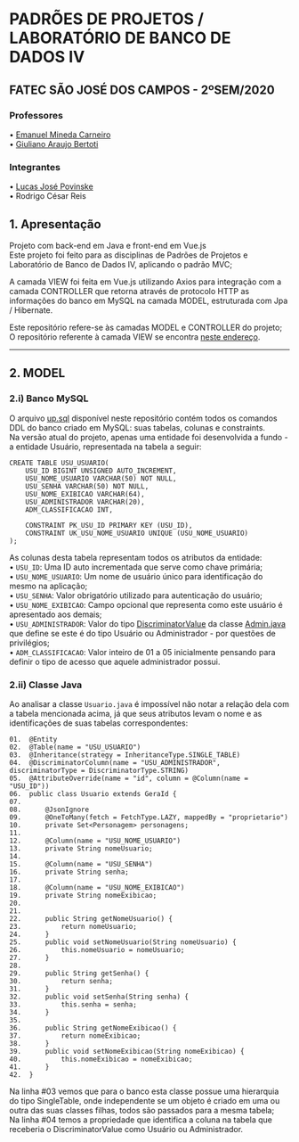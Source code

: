 # PADRÕES DE PROJETOS / LABORATÓRIO DE BANCO DE DADOS IV
## FATEC SÃO JOSÉ DOS CAMPOS - 2ºSEM/2020
### Professores
• [Emanuel Mineda Carneiro](https://github.com/mineda)<br>
• [Giuliano Araujo Bertoti](https://github.com/giulianobertoti)
### Integrantes
• [Lucas José Povinske](https://github.com/lucas-povinske)<br>
• Rodrigo César Reis

## 1. Apresentação
Projeto com back-end em Java e front-end em Vue.js<br>
Este projeto foi feito para as disciplinas de Padrões de Projetos e Laboratório de Banco de Dados IV, aplicando o padrão MVC;<br>

A camada VIEW foi feita em Vue.js utilizando Axios para integração com a camada CONTROLLER que retorna através de protocolo HTTP as informações do banco em MySQL na camada MODEL, estruturada com Jpa / Hibernate.<br>

Este repositório refere-se às camadas MODEL e CONTROLLER do projeto;<br>
O repositório referente à camada VIEW se encontra [neste endereço](https://github.com/rodrigocr16/mvc_view).
___
## 2. MODEL
### 2.i) Banco MySQL
O arquivo [up.sql](https://github.com/rodrigocr16/padroes_projetos/blob/master/up.sql) disponível neste repositório contém todos os comandos DDL do banco criado em MySQL: suas tabelas, colunas e constraints.<br>
Na versão atual do projeto, apenas uma entidade foi desenvolvida a fundo - a entidade Usuário, representada na tabela a seguir:
```
CREATE TABLE USU_USUARIO(
    USU_ID BIGINT UNSIGNED AUTO_INCREMENT,
    USU_NOME_USUARIO VARCHAR(50) NOT NULL,
    USU_SENHA VARCHAR(50) NOT NULL,
    USU_NOME_EXIBICAO VARCHAR(64),
    USU_ADMINISTRADOR VARCHAR(20),
    ADM_CLASSIFICACAO INT,

    CONSTRAINT PK_USU_ID PRIMARY KEY (USU_ID),
    CONSTRAINT UK_USU_NOME_USUARIO UNIQUE (USU_NOME_USUARIO)
);
```
As colunas desta tabela representam todos os atributos da entidade:<br>
  • ``USU_ID``: Uma ID auto incrementada que serve como chave primária;<br>
  • ``USU_NOME_USUARIO``: Um nome de usuário único para identificação do mesmo na aplicação;<br>
  • ``USU_SENHA``: Valor obrigatório utilizado para autenticação do usuário;<br>
  • ``USU_NOME_EXIBICAO``: Campo opcional que representa como este usuário é apresentado aos demais;<br>
  • ``USU_ADMINISTRADOR``: Valor do tipo [DiscriminatorValue](https://docs.oracle.com/javaee/7/api/javax/persistence/DiscriminatorValue.html) da classe [Admin.java](https://github.com/rodrigocr16/padroes_projetos/blob/master/src/main/java/br/gov/sp/fatec/padroesprojetos/entity/Admin.java) que define se este é do tipo Usuário ou Administrador - por questões de privilégios;<br>
  • ``ADM_CLASSIFICACAO``: Valor inteiro de 01 a 05 inicialmente pensando para definir o tipo de acesso que aquele administrador possui.<br>

### 2.ii) Classe Java
Ao analisar a classe ``Usuario.java`` é impossível não notar a relação dela com a tabela mencionada acima, já que seus atributos levam o nome e as identificações de suas tabelas correspondentes:
```
01.  @Entity
02.  @Table(name = "USU_USUARIO")
03.  @Inheritance(strategy = InheritanceType.SINGLE_TABLE)
04.  @DiscriminatorColumn(name = "USU_ADMINISTRADOR", discriminatorType = DiscriminatorType.STRING)
05.  @AttributeOverride(name = "id", column = @Column(name = "USU_ID"))
06.  public class Usuario extends GeraId { 
07.  
08.      @JsonIgnore
09.      @OneToMany(fetch = FetchType.LAZY, mappedBy = "proprietario")
10.      private Set<Personagem> personagens;
11.      
12.      @Column(name = "USU_NOME_USUARIO")
13.      private String nomeUsuario;
14.  
15.      @Column(name = "USU_SENHA")
16.      private String senha;
17.      
18.      @Column(name = "USU_NOME_EXIBICAO")
19.      private String nomeExibicao;
20.      
21.      
22.      public String getNomeUsuario() {
23.          return nomeUsuario;
24.      }
25.      public void setNomeUsuario(String nomeUsuario) {
26.          this.nomeUsuario = nomeUsuario;
27.      }
28.      
29.      public String getSenha() {
30.          return senha;
31.      }
32.      public void setSenha(String senha) {
33.          this.senha = senha;
34.      }
35.      
36.      public String getNomeExibicao() {
37.          return nomeExibicao;
38.      }
39.      public void setNomeExibicao(String nomeExibicao) {
40.          this.nomeExibicao = nomeExibicao;
41.      }
42.  }
```
Na linha #03 vemos que para o banco esta classe possue uma hierarquia do tipo SingleTable, onde independente se um objeto é criado em uma ou outra das suas classes filhas, todos são passados para a mesma tabela;<br>
Na linha #04 temos a propriedade que identifica a coluna na tabela que receberia o DiscriminatorValue como Usuário ou Administrador.
